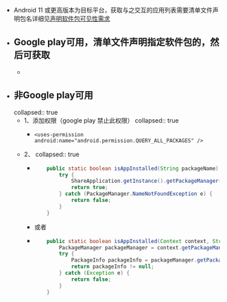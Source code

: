 - Android 11 或更高版本为目标平台，获取与之交互的应用列表需要清单文件声明包名详细见[声明软件包可见性需求](https://developer.android.com/training/package-visibility/declaring?hl=zh-cn)
- ## Google play可用，清单文件声明指定软件包的，然后可获取
	-
- ## 非Google play可用
  collapsed:: true
	- 1、添加权限（google play 禁止此权限）
	  collapsed:: true
		- ```
		  <uses-permission android:name="android.permission.QUERY_ALL_PACKAGES" />
		  ```
	- 2、
	  collapsed:: true
		- ```java
		      public static boolean isAppInstalled(String packageName) {
		          try {
		              ShareApplication.getInstance().getPackageManager().getApplicationInfo(packageName, 0);
		              return true;
		          } catch (PackageManager.NameNotFoundException e) {
		              return false;
		          }
		      }
		  ```
		- 或者
		- ```java
		      public static boolean isAppInstalled(Context context, String packageName) {
		          PackageManager packageManager = context.getPackageManager();
		          try {
		              PackageInfo packageInfo = packageManager.getPackageInfo(packageName, 0);
		              return packageInfo != null;
		          } catch (Exception e) {
		              return false;
		          }
		      }
		  ```